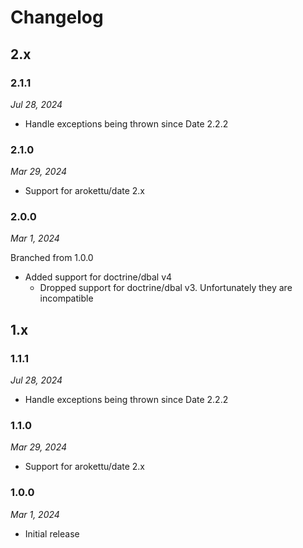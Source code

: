 # Changelog

## 2.x

### 2.1.1

*Jul 28, 2024*

* Handle exceptions being thrown since Date 2.2.2

### 2.1.0

*Mar 29, 2024*

* Support for arokettu/date 2.x

### 2.0.0

*Mar 1, 2024*

Branched from 1.0.0

* Added support for doctrine/dbal v4
    * Dropped support for doctrine/dbal v3. Unfortunately they are incompatible

## 1.x

### 1.1.1

*Jul 28, 2024*

* Handle exceptions being thrown since Date 2.2.2

### 1.1.0

*Mar 29, 2024*

* Support for arokettu/date 2.x

### 1.0.0

*Mar 1, 2024*

* Initial release
